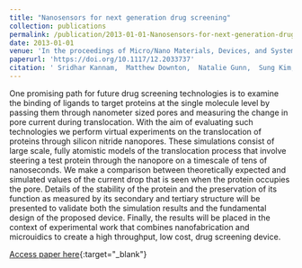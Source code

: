 ```yaml
---
title: "Nanosensors for next generation drug screening"
collection: publications
permalink: /publication/2013-01-01-Nanosensors-for-next-generation-drug-screening
date: 2013-01-01
venue: 'In the proceedings of Micro/Nano Materials, Devices, and Systems'
paperurl: 'https://doi.org/10.1117/12.2033737'
citation: ' Sridhar Kannam,  Matthew Downton,  Natalie Gunn,  Sung Kim,  Priscilla Rogers,  Christine Schieber,  Julia Baldauf,  John Wagner,  Daniel Scott,  Ross Bathgate,  Stan Skafidas,  Stefan Harrer, &quot;Nanosensors for next generation drug screening.&quot; In the proceedings of Micro/Nano Materials, Devices, and Systems, 2013.'
---
```

One promising path for future drug screening technologies is to examine the binding of ligands to target proteins at the single molecule level by passing them through nanometer sized pores and measuring the change in pore current during translocation. With the aim of evaluating such technologies we perform virtual experiments on the translocation of proteins through silicon nitride nanopores. These simulations consist of large scale, fully atomistic models of the translocation process that involve steering a test protein through the nanopore on a timescale of tens of nanoseconds. We make a comparison between theoretically expected and simulated values of the current drop that is seen when the protein occupies the pore. Details of the stability of the protein and the preservation of its function as measured by its secondary and tertiary structure will be presented to validate both the simulation results and the fundamental design of the proposed device. Finally, the results will be placed in the context of experimental work that combines nanofabrication and microuidics to create a high throughput, low cost, drug screening device.

[Access paper here](https://doi.org/10.1117/12.2033737){:target="_blank"}
